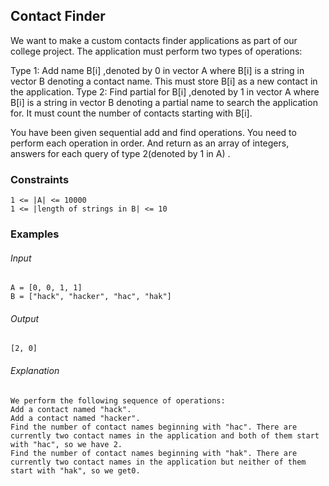 ## Contact Finder
We want to make a custom contacts finder applications as part of our college project. The application must perform two types of operations:

Type 1: Add name B[i] ,denoted by 0 in vector A where B[i] is a string in vector B denoting a contact name. This must store B[i] as a new contact in the application.
Type 2: Find partial for B[i] ,denoted by 1 in vector A where B[i] is a string in vector B denoting a partial name to search the application for. It must count the number of contacts starting with B[i].

You have been given sequential add and find operations. You need to perform each operation in order. And return as an array of integers, answers for each query of type 2(denoted by 1 in A) . 

### Constraints
```
1 <= |A| <= 10000
1 <= |length of strings in B| <= 10
```

### Examples
###### Input
```
A = [0, 0, 1, 1]
B = ["hack", "hacker", "hac", "hak"]
```
###### Output
```
[2, 0]
```
###### Explanation
```
We perform the following sequence of operations:
Add a contact named "hack".
Add a contact named "hacker".
Find the number of contact names beginning with "hac". There are currently two contact names in the application and both of them start with "hac", so we have 2.
Find the number of contact names beginning with "hak". There are currently two contact names in the application but neither of them start with "hak", so we get0.
```